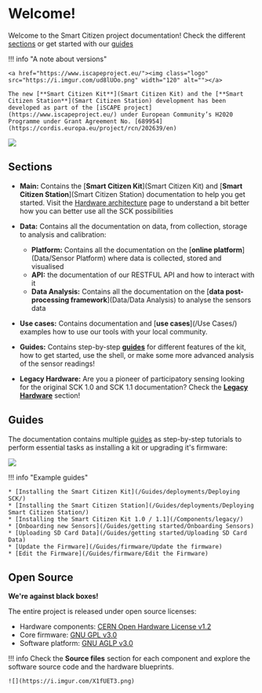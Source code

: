 Welcome!
========

Welcome to the Smart Citizen project documentation! Check the different [sections](#sections) or get started with our [guides](#guides)

!!! info "A note about versions"

    <a href="https://www.iscapeproject.eu/"><img class="logo" src="https://i.imgur.com/ud8lUOo.png" width="120" alt=""></a>

    The new [**Smart Citizen Kit**](Smart Citizen Kit) and the [**Smart Citizen Station**](Smart Citizen Station) development has been developed as part of the [iSCAPE project](https://www.iscapeproject.eu/) under European Community’s H2020 Programme under Grant Agreement No. [689954](https://cordis.europa.eu/project/rcn/202639/en)

![](https://i.imgur.com/0U9T29b.jpg)

## Sections

* **Main:** Contains the [**Smart Citizen Kit**](Smart Citizen Kit) and [**Smart Citizen Station**](Smart Citizen Station) documentation to help you get started. Visit the [Hardware architecture](/Components/) page to understand a bit better how you can better use all the SCK possibilities

* **Data:** Contains all the documentation on data, from collection, storage to analysis and calibration:
    * **Platform:** Contains all the documentation on the [**online platform**](Data/Sensor Platform) where data is collected, stored and visualised
    * **API:** the documentation of our RESTFUL API and how to interact with it
    * **Data Analysis:** Contains all the documentation on the [**data post-processing framework**](Data/Data Analysis) to analyse the sensors data

* **Use cases:** Contains documentation and [**use cases**](/Use Cases/) examples how to use our tools with your local community.

* **Guides:** Contains step-by-step [**guides**](/Guides/) for different features of the kit, how to get started, use the shell, or make some more advanced analysis of the sensor readings!

* **Legacy Hardware:** Are you a pioneer of participatory sensing looking for the original SCK 1.0 and SCK 1.1 documentation? Check the [**Legacy Hardware**](/Components/legacy/) section!

## Guides

The documentation contains multiple [guides](/Guides/) as step-by-step tutorials to perform essential tasks as installing a kit or upgrading it's firmware:

![](https://i.imgur.com/feS0bZ8.jpg)

!!! info "Example guides"

    * [Installing the Smart Citizen Kit](/Guides/deployments/Deploying SCK/)
    * [Installing the Smart Citizen Station](/Guides/deployments/Deploying Smart Citizen Station/)
    * [Installing the Smart Citizen Kit 1.0 / 1.1](/Components/legacy/)
    * [Onboarding new Sensors](/Guides/getting started/Onboarding Sensors)
    * [Uploading SD Card Data](/Guides/getting started/Uploading SD Card Data)
    * [Update the Firmware](/Guides/firmware/Update the firmware)
    * [Edit the Firmware](/Guides/firmware/Edit the Firmware)

## Open Source

**We're against black boxes!**

The entire project is released under open source licenses: 

* Hardware components: [CERN Open Hardware License v1.2](https://www.ohwr.org/licenses/cern-ohl/license_versions/v1.2)
* Core firmware: [GNU GPL v3.0](https://www.gnu.org/licenses/gpl-3.0.en.html)
* Software platform: [GNU AGLP v3.0](https://www.gnu.org/licenses/agpl-3.0.en.html)

!!! info
    Check the **Source files** section for each component and explore the software source code and the hardware blueprints.

    ![](https://i.imgur.com/X1fUET3.png)
